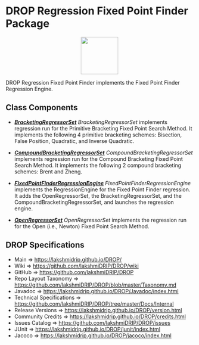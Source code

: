 # DROP Regression Fixed Point Finder Package

<p align="center"><img src="https://github.com/lakshmiDRIP/DROP/blob/master/DRIP_Logo.gif?raw=true" width="100"></p>

DROP Regression Fixed Point Finder implements the Fixed Point Finder Regression Engine.


## Class Components

 * [***BracketingRegressorSet***](https://github.com/lakshmiDRIP/DROP/tree/master/src/main/java/org/drip/regression/fixedpointfinder/BracketingRegressorSet.java)
 <i>BracketingRegressorSet</i> implements regression run for the Primitive Bracketing Fixed Point Search
 Method. It implements the following 4 primitive bracketing schemes: Bisection, False Position, Quadratic,
 and Inverse Quadratic.

 * [***CompoundBracketingRegressorSet***](https://github.com/lakshmiDRIP/DROP/tree/master/src/main/java/org/drip/regression/fixedpointfinder/CompoundBracketingRegressorSet.java)
 <i>CompoundBracketingRegressorSet</i> implements regression run for the Compound Bracketing Fixed Point
 Search Method. It implements the following 2 compound bracketing schemes: Brent and Zheng.

 * [***FixedPointFinderRegressionEngine***](https://github.com/lakshmiDRIP/DROP/tree/master/src/main/java/org/drip/regression/fixedpointfinder/FixedPointFinderRegressionEngine.java)
 <i>FixedPointFinderRegressionEngine</i> implements the RegressionEngine for the Fixed Point Finder
 regression. It adds the OpenRegressorSet, the BracketingRegressorSet, and the
 CompoundBracketingRegressorSet, and launches the regression engine.

 * [***OpenRegressorSet***](https://github.com/lakshmiDRIP/DROP/tree/master/src/main/java/org/drip/regression/fixedpointfinder/OpenRegressorSet.java)
 <i>OpenRegressorSet</i> implements the regression run for the Open (i.e., Newton) Fixed Point Search Method.


## DROP Specifications

 * Main                     => https://lakshmidrip.github.io/DROP/
 * Wiki                     => https://github.com/lakshmiDRIP/DROP/wiki
 * GitHub                   => https://github.com/lakshmiDRIP/DROP
 * Repo Layout Taxonomy     => https://github.com/lakshmiDRIP/DROP/blob/master/Taxonomy.md
 * Javadoc                  => https://lakshmidrip.github.io/DROP/Javadoc/index.html
 * Technical Specifications => https://github.com/lakshmiDRIP/DROP/tree/master/Docs/Internal
 * Release Versions         => https://lakshmidrip.github.io/DROP/version.html
 * Community Credits        => https://lakshmidrip.github.io/DROP/credits.html
 * Issues Catalog           => https://github.com/lakshmiDRIP/DROP/issues
 * JUnit                    => https://lakshmidrip.github.io/DROP/junit/index.html
 * Jacoco                   => https://lakshmidrip.github.io/DROP/jacoco/index.html
